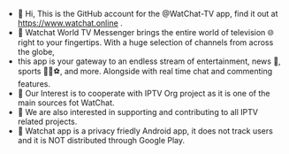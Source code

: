 - 👋 Hi, This is the GitHub account for the @WatChat-TV app, find it out at https://www.watchat.online .
- 👀 Watchat World TV Messenger brings the entire world of television 🌐 right to your fingertips. With a huge selection of channels from across the globe,
- this app is your gateway to an endless stream of entertainment, news 📰, sports 🏀🏈⚽, and more. Alongside with real time chat and commenting features.
- 🌱 Our Interest is to cooperate with IPTV Org project as it is one of the main sources fot WatChat.
- 🌱 We are also interested in supporting and contributing to all IPTV related projects.
- 💞️ Watchat app is a privacy friedly Android app, it does not track users and it is NOT distributed through Google Play.



